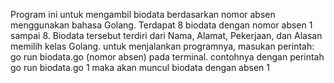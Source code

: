Program ini untuk mengambil biodata berdasarkan nomor absen menggunakan bahasa Golang.
Terdapat 8 biodata dengan nomor absen 1 sampai 8. 
Biodata tersebut terdiri dari Nama, Alamat, Pekerjaan, dan Alasan memilih kelas Golang.
untuk menjalankan programnya, masukan perintah: 
go run biodata.go (nomor absen) pada terminal.
contohnya dengan perintah go run biodata.go 1
maka akan muncul biodata dengan absen 1
